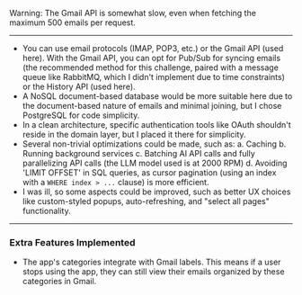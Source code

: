 Warning: The Gmail API is somewhat slow, even when fetching the maximum 500 emails per request.

---

* You can use email protocols (IMAP, POP3, etc.) or the Gmail API (used here). With the Gmail API, you can opt for Pub/Sub for syncing emails (the recommended method for this challenge, paired with a message queue like RabbitMQ, which I didn't implement due to time constraints) or the History API (used here).
* A NoSQL document-based database would be more suitable here due to the document-based nature of emails and minimal joining, but I chose PostgreSQL for code simplicity.
* In a clean architecture, specific authentication tools like OAuth shouldn't reside in the domain layer, but I placed it there for simplicity.
* Several non-trivial optimizations could be made, such as:
    a. Caching
    b. Running background services
    c. Batching AI API calls and fully parallelizing API calls (the LLM model used is at 2000 RPM)
    d. Avoiding 'LIMIT OFFSET' in SQL queries, as cursor pagination (using an index with a `WHERE index > ...` clause) is more efficient.
* I was ill, so some aspects could be improved, such as better UX choices like custom-styled popups, auto-refreshing, and "select all pages" functionality.

---

### Extra Features Implemented

* The app's categories integrate with Gmail labels. This means if a user stops using the app, they can still view their emails organized by these categories in Gmail.